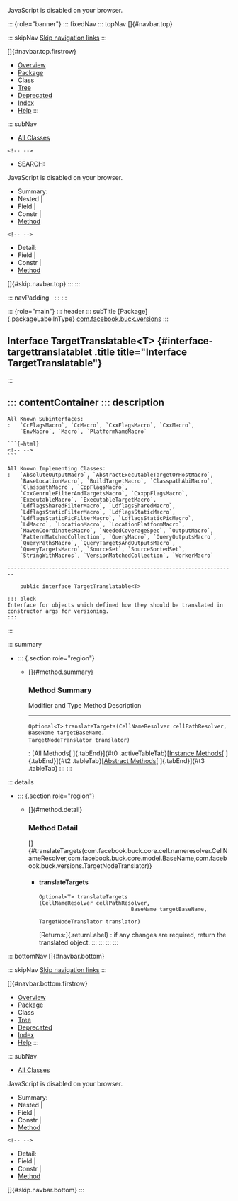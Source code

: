 <div>

JavaScript is disabled on your browser.

</div>

::: {role="banner"}
::: fixedNav
::: topNav
[]{#navbar.top}

::: skipNav
[Skip navigation links](#skip.navbar.top "Skip navigation links")
:::

[]{#navbar.top.firstrow}

-   [Overview](../../../../index.html)
-   [Package](package-summary.html)
-   Class
-   [Tree](package-tree.html)
-   [Deprecated](../../../../deprecated-list.html)
-   [Index](../../../../index-all.html)
-   [Help](../../../../help-doc.html)
:::

::: subNav
-   [All Classes](../../../../allclasses.html)

```{=html}
<!-- -->
```
-   SEARCH:

<div>

<div>

JavaScript is disabled on your browser.

</div>

</div>

<div>

-   Summary: 
-   Nested \| 
-   Field \| 
-   Constr \| 
-   [Method](#method.summary)

```{=html}
<!-- -->
```
-   Detail: 
-   Field \| 
-   Constr \| 
-   [Method](#method.detail)

</div>

[]{#skip.navbar.top}
:::
:::

::: navPadding
 
:::
:::

::: {role="main"}
::: header
::: subTitle
[Package]{.packageLabelInType} [com.facebook.buck.versions](package-summary.html)
:::

## Interface TargetTranslatable\<T\> {#interface-targettranslatablet .title title="Interface TargetTranslatable"}
:::

::: contentContainer
::: description
-   

    All Known Subinterfaces:
    :   `CcFlagsMacro`, `CcMacro`, `CxxFlagsMacro`, `CxxMacro`,
        `EnvMacro`, `Macro`, `PlatformNameMacro`

    ```{=html}
    <!-- -->
    ```

    All Known Implementing Classes:
    :   `AbsoluteOutputMacro`, `AbstractExecutableTargetOrHostMacro`,
        `BaseLocationMacro`, `BuildTargetMacro`, `ClasspathAbiMacro`,
        `ClasspathMacro`, `CppFlagsMacro`,
        `CxxGenruleFilterAndTargetsMacro`, `CxxppFlagsMacro`,
        `ExecutableMacro`, `ExecutableTargetMacro`,
        `LdflagsSharedFilterMacro`, `LdflagsSharedMacro`,
        `LdflagsStaticFilterMacro`, `LdflagsStaticMacro`,
        `LdflagsStaticPicFilterMacro`, `LdflagsStaticPicMacro`,
        `LdMacro`, `LocationMacro`, `LocationPlatformMacro`,
        `MavenCoordinatesMacro`, `NeededCoverageSpec`, `OutputMacro`,
        `PatternMatchedCollection`, `QueryMacro`, `QueryOutputsMacro`,
        `QueryPathsMacro`, `QueryTargetsAndOutputsMacro`,
        `QueryTargetsMacro`, `SourceSet`, `SourceSortedSet`,
        `StringWithMacros`, `VersionMatchedCollection`, `WorkerMacro`

    ------------------------------------------------------------------------

        public interface TargetTranslatable<T>

    ::: block
    Interface for objects which defined how they should be translated in
    constructor args for versioning.
    :::
:::

::: summary
-   ::: {.section role="region"}
    -   []{#method.summary}

        ### Method Summary

          Modifier and Type   Method                                                                                                                                            Description
          ------------------- ------------------------------------------------------------------------------------------------------------------------------------------------- -------------
          `Optional<T>`       `translateTargets​(CellNameResolver cellPathResolver,                 BaseName targetBaseName,                 TargetNodeTranslator translator)`    

          : [All Methods[ ]{.tabEnd}]{#t0 .activeTableTab}[[Instance
          Methods](javascript:show(2);)[ ]{.tabEnd}]{#t2
          .tableTab}[[Abstract
          Methods](javascript:show(4);)[ ]{.tabEnd}]{#t3 .tableTab}
    :::
:::

::: details
-   ::: {.section role="region"}
    -   []{#method.detail}

        ### Method Detail

        []{#translateTargets(com.facebook.buck.core.cell.nameresolver.CellNameResolver,com.facebook.buck.core.model.BaseName,com.facebook.buck.versions.TargetNodeTranslator)}

        -   #### translateTargets

            ``` methodSignature
            Optional<T> translateTargets​(CellNameResolver cellPathResolver,
                                         BaseName targetBaseName,
                                         TargetNodeTranslator translator)
            ```

            [Returns:]{.returnLabel}
            :   if any changes are required, return the translated
                object.
    :::
:::
:::
:::

::: bottomNav
[]{#navbar.bottom}

::: skipNav
[Skip navigation links](#skip.navbar.bottom "Skip navigation links")
:::

[]{#navbar.bottom.firstrow}

-   [Overview](../../../../index.html)
-   [Package](package-summary.html)
-   Class
-   [Tree](package-tree.html)
-   [Deprecated](../../../../deprecated-list.html)
-   [Index](../../../../index-all.html)
-   [Help](../../../../help-doc.html)
:::

::: subNav
-   [All Classes](../../../../allclasses.html)

<div>

<div>

JavaScript is disabled on your browser.

</div>

</div>

<div>

-   Summary: 
-   Nested \| 
-   Field \| 
-   Constr \| 
-   [Method](#method.summary)

```{=html}
<!-- -->
```
-   Detail: 
-   Field \| 
-   Constr \| 
-   [Method](#method.detail)

</div>

[]{#skip.navbar.bottom}
:::
